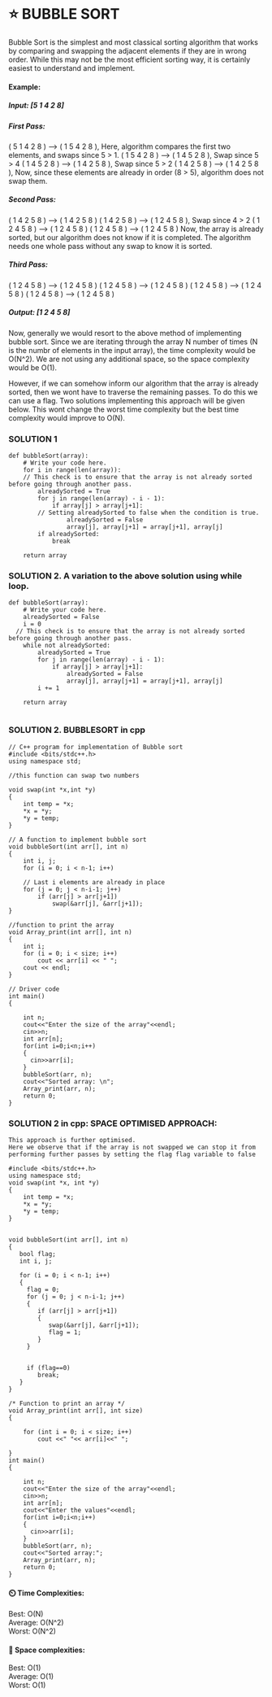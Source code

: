 # ⭐ BUBBLE SORT

Bubble Sort is the simplest and most classical sorting algorithm that works by comparing and swapping the adjacent elements if they are in wrong order. While this may not be the most efficient sorting way, it is certainly easiest to understand and implement.

#### Example: 

##### Input: [5 1 4 2 8]

##### First Pass: 
( 5 1 4 2 8 ) –> ( 1 5 4 2 8 ), Here, algorithm compares the first two elements, and swaps since 5 > 1. 
( 1 5 4 2 8 ) –>  ( 1 4 5 2 8 ), Swap since 5 > 4 
( 1 4 5 2 8 ) –>  ( 1 4 2 5 8 ), Swap since 5 > 2 
( 1 4 2 5 8 ) –> ( 1 4 2 5 8 ), Now, since these elements are already in order (8 > 5), algorithm does not swap them.

##### Second Pass: 
( 1 4 2 5 8 ) –> ( 1 4 2 5 8 ) 
( 1 4 2 5 8 ) –> ( 1 2 4 5 8 ), Swap since 4 > 2 
( 1 2 4 5 8 ) –> ( 1 2 4 5 8 ) 
( 1 2 4 5 8 ) –>  ( 1 2 4 5 8 ) 
Now, the array is already sorted, but our algorithm does not know if it is completed. The algorithm needs one whole pass without any swap to know it is sorted.

##### Third Pass: 
( 1 2 4 5 8 ) –> ( 1 2 4 5 8 ) 
( 1 2 4 5 8 ) –> ( 1 2 4 5 8 ) 
( 1 2 4 5 8 ) –> ( 1 2 4 5 8 ) 
( 1 2 4 5 8 ) –> ( 1 2 4 5 8 ) 

##### Output: [1 2 4 5 8]

Now, generally we would resort to the above method of implementing bubble sort. Since we are iterating through the array N number of times (N is the numbr of elements in the input array), the time complexity would be O(N^2). We are not using any additional space, so the space complexity would be O(1).

However, if we can somehow inform our algorithm that the array is already sorted, then we wont have to traverse the remaining passes. To do this we can use a flag. Two solutions implementing this approach will be given below. This wont change the worst time complexity but the best time complexity would improve to O(N).

### SOLUTION 1
```
def bubbleSort(array):
    # Write your code here.
    for i in range(len(array)):
    // This check is to ensure that the array is not already sorted before going through another pass.
		alreadySorted = True
		for j in range(len(array) - i - 1):
			if array[j] > array[j+1]:
        // Setting alreadySorted to false when the condition is true.
				alreadySorted = False
				array[j], array[j+1] = array[j+1], array[j]
		if alreadySorted:
			break
			
	return array
```

### SOLUTION 2. A variation to the above solution using while loop.
```
def bubbleSort(array):
    # Write your code here.
    alreadySorted = False
	i = 0
  // This check is to ensure that the array is not already sorted before going through another pass.
	while not alreadySorted:
		alreadySorted = True
		for j in range(len(array) - i - 1):
			if array[j] > array[j+1]:
				alreadySorted = False
				array[j], array[j+1] = array[j+1], array[j]
		i += 1
		
	return array
	
```
### SOLUTION 2. BUBBLESORT in cpp
```
// C++ program for implementation of Bubble sort
#include <bits/stdc++.h>
using namespace std;

//this function can swap two numbers
 
void swap(int *x,int *y)
{
    int temp = *x;
    *x = *y;
    *y = temp;
}
 
// A function to implement bubble sort
void bubbleSort(int arr[], int n)
{
    int i, j;
    for (i = 0; i < n-1; i++)    
     
    // Last i elements are already in place
    for (j = 0; j < n-i-1; j++)
        if (arr[j] > arr[j+1])
            swap(&arr[j], &arr[j+1]);
}
 
//function to print the array
void Array_print(int arr[], int n)
{
    int i;
    for (i = 0; i < size; i++)
        cout << arr[i] << " ";
    cout << endl;
}
 
// Driver code
int main()
{
    
    int n;
    cout<<"Enter the size of the array"<<endl;
    cin>>n;
    int arr[n];
    for(int i=0;i<n;i++)
    {
      cin>>arr[i];
    }
    bubbleSort(arr, n);
    cout<<"Sorted array: \n";
    Array_print(arr, n);
    return 0;
}
```


### SOLUTION 2 in cpp: SPACE OPTIMISED APPROACH:

```
This approach is further optimised.
Here we observe that if the array is not swapped we can stop it from performing further passes by setting the flag flag variable to false

#include <bits/stdc++.h>
using namespace std;
void swap(int *x, int *y)
{
    int temp = *x;
    *x = *y;
    *y = temp;
}
 

void bubbleSort(int arr[], int n)
{
   bool flag;
   int i, j;
 
   for (i = 0; i < n-1; i++)
   {
     flag = 0;
     for (j = 0; j < n-i-1; j++)
     {
        if (arr[j] > arr[j+1])
        {
           swap(&arr[j], &arr[j+1]);
           flag = 1;
        }
     }
 
    
     if (flag==0)
        break;
   }
}
 
/* Function to print an array */
void Array_print(int arr[], int size)
{
   
    for (int i = 0; i < size; i++)
        cout <<" "<< arr[i]<<" ";
    
}
int main()
{
     
    int n;
    cout<<"Enter the size of the array"<<endl;
    cin>>n;
    int arr[n];
    cout<<"Enter the values"<<endl;
    for(int i=0;i<n;i++)
    {
      cin>>arr[i];
    }
    bubbleSort(arr, n);
    cout<<"Sorted array:";
    Array_print(arr, n);
    return 0;
}
```

#### ⏲️ Time Complexities:
Best: O(N)
<br/>
Average: O(N^2)
<br/>
Worst: O(N^2)

#### 👾 Space complexities:
Best: O(1)
<br/>
Average: O(1)
<br/>
Worst: O(1)
